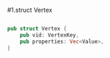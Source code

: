 #1.struct Vertex

```rust

pub struct Vertex {
    pub vid: VertexKey,
    pub properties: Vec<Value>,
}
```